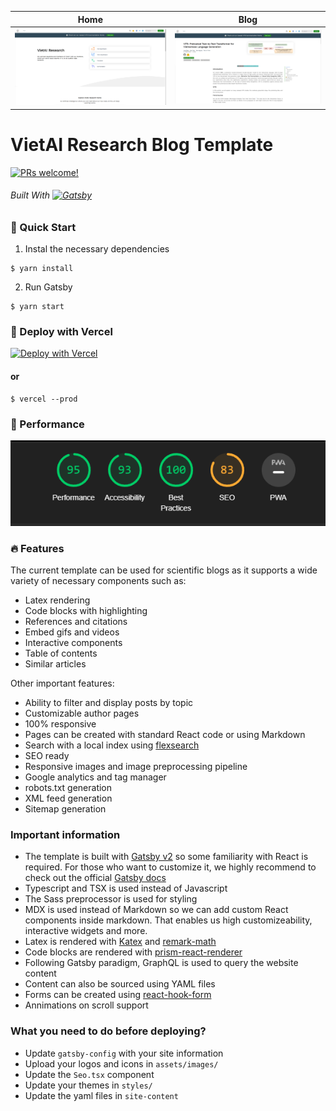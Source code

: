 
Home             |  Blog
:-------------------------:|:-------------------------:
<img src="https://github.com/justinphan3110/vietai-research-blog/blob/main/assets/demo_screen.png"/>  |  <img src="https://github.com/justinphan3110/vietai-research-blog/blob/main/assets/demo_blog.png"/>

# VietAI Research Blog Template

[![PRs welcome!](https://img.shields.io/badge/PRs-welcome-brightgreen.svg)]()

###### Built With <a href="https://www.gatsbyjs.com"><img alt="Gatsby" src="https://www.gatsbyjs.com/Gatsby-Monogram.svg" width="20" /></a>

  
###  🏁 Quick Start

1) Instal the necessary dependencies

```
$ yarn install
```

2) Run Gatsby

```
$ yarn start
```

### 💫 Deploy with Vercel

[![Deploy with Vercel](https://vercel.com/button)](https://vercel.com/new/clone?repository-url=https%3A%2F%2Fgithub.com%2Fjustinphan3110%2Fvietai-research-blog)


#### or 
```
$ vercel --prod
```

### 🚀 Performance

![demo_blog](https://github.com/justinphan3110/vietai-research-blog/blob/main/assets/lighthouse.png)

### 🔥 Features
The current template can be used for scientific blogs as it supports a wide variety of necessary components such as:

- Latex rendering
- Code blocks with highlighting
- References and citations
- Embed gifs and videos
- Interactive components
- Table of contents
- Similar articles 

Other important features:

- Ability to filter and display posts by topic
- Customizable author pages 
- 100% responsive
- Pages can be created with standard React code or using Markdown
- Search with a local index using [flexsearch](https://github.com/nextapps-de/flexsearch)
- SEO ready
- Responsive images and image preprocessing pipeline
- Google analytics and tag manager 
- robots.txt generation
- XML feed generation
- Sitemap generation

### Important information

- The template is built with [Gatsby v2](https://www.gatsbyjs.com/) so some familiarity with React is required. For those who want to customize it, we highly recommend to check out the official [Gatsby docs](https://www.gatsbyjs.com/docs/)
- Typescript and TSX is used instead of Javascript
- The Sass preprocessor is used for styling
- MDX is used instead of Markdown so we can add custom React components inside markdown. That enables us high customizeability, interactive widgets and more.
- Latex is rendered with [Katex](https://katex.org/) and [remark-math](https://github.com/Rokt33r/remark-math)
- Code blocks are rendered with [prism-react-renderer](https://github.com/FormidableLabs/prism-react-renderer)
- Following Gatsby paradigm, GraphQL is used to query the website content
- Content can also be sourced using YAML files
- Forms can be created using [react-hook-form](https://react-hook-form.com/)
- Annimations on scroll support




### What you need to do before deploying?

- Update `gatsby-config` with your site information
- Upload your logos and icons in `assets/images/`
- Update the `Seo.tsx` component
- Update your themes in `styles/`
- Update the yaml files in `site-content`
